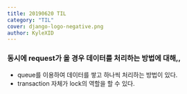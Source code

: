 ```yaml
---
title: 20190620 TIL
category: "TIL"
cover: django-logo-negative.png
author: KyleXID
---
```


### 동시에 request가 올 경우 데이터를 처리하는 방법에 대해,,
- queue를 이용하여 데이터를 쌓고 하나씩 처리하는 방법이 있다.
- transaction 자체가 lock의 역할을 할 수 있다.
